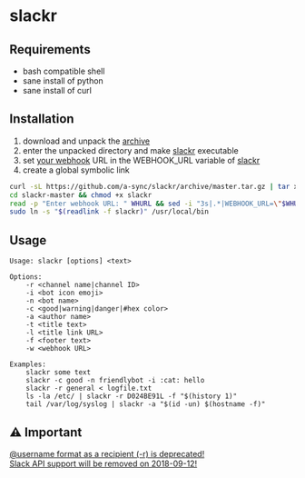 # slackr

## Requirements
 * bash compatible shell
 * sane install of python
 * sane install of curl

## Installation
 1. download and unpack the [archive](https://github.com/a-sync/slackr/archive/master.tar.gz)
 2. enter the unpacked directory and make [slackr](slackr) executable
 3. set [your webhook](https://my.slack.com/services/new/incoming-webhook/) URL in the WEBHOOK_URL variable of [slackr](slackr#L3)
 4. create a global symbolic link
```bash
curl -sL https://github.com/a-sync/slackr/archive/master.tar.gz | tar xz
cd slackr-master && chmod +x slackr
read -p "Enter webhook URL: " WHURL && sed -i "3s|.*|WEBHOOK_URL=\"$WHURL\"|" slackr
sudo ln -s "$(readlink -f slackr)" /usr/local/bin
```

## Usage
```
Usage: slackr [options] <text>

Options:
    -r <channel name|channel ID>
    -i <bot icon emoji>
    -n <bot name>
    -c <good|warning|danger|#hex color>
    -a <author name>
    -t <title text>
    -l <title link URL>
    -f <footer text>
    -w <webhook URL>

Examples:
    slackr some text
    slackr -c good -n friendlybot -i :cat: hello
    slackr -r general < logfile.txt
    ls -la /etc/ | slackr -r D024BE91L -f "$(history 1)"
    tail /var/log/syslog | slackr -a "$(id -un) $(hostname -f)"
```

## :warning: Important
[@username format as a recipient (-r) is deprecated!  
Slack API support will be removed on 2018-09-12!](https://github.com/a-sync/slackr/wiki#important)
